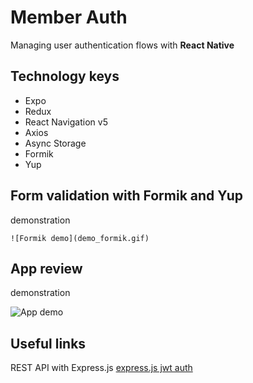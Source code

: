 # Member Auth
Managing user authentication flows with **React Native**
  
 ## Technology keys

  - Expo
-   Redux
-  React Navigation v5
-   Axios
-   Async Storage
-   Formik
-   Yup

## Form validation with Formik and Yup

   demonstration

    ![Formik demo](demo_formik.gif)


## App review

   demonstration

   ![App demo](demo_app.gif)

## Useful links
REST API with Express.js
[express.js jwt auth](https://github.com/riadhmessaoudi/expressjs-jwt-auth)


